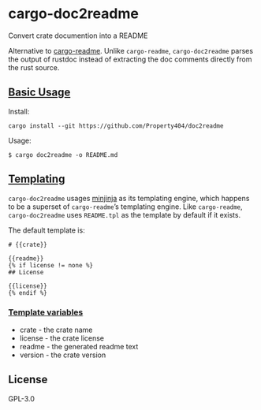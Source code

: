 # cargo-doc2readme

Convert crate documention into a README

Alternative to [cargo-readme](https://docs.rs/cargo-readme). Unlike `cargo-readme`,
`cargo-doc2readme` parses the output of rustdoc instead of extracting the doc comments directly
from the rust source.

## [Basic Usage](#basic-usage)

Install:

```
cargo install --git https://github.com/Property404/doc2readme

```

Usage:

```
$ cargo doc2readme -o README.md

```

## [Templating](#templating)

`cargo-doc2readme` usages [minjinja](https://docs.rs/minijinja) as its
templating engine, which happens to be a superset of `cargo-readme`’s templating engine. Like
`cargo-readme`, `cargo-doc2readme` uses `README.tpl` as the template by default if it exists.

The default template is:

```
# {{crate}}

{{readme}}
{% if license != none %}
## License

{{license}}
{% endif %}

```

### [Template variables](#template-variables)

* crate - the crate name
* license - the crate license
* readme - the generated readme text
* version - the crate version

## License

GPL-3.0
